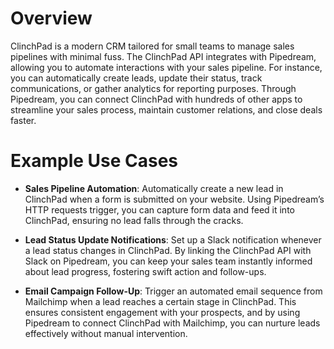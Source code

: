 # Overview

ClinchPad is a modern CRM tailored for small teams to manage sales pipelines with minimal fuss. The ClinchPad API integrates with Pipedream, allowing you to automate interactions with your sales pipeline. For instance, you can automatically create leads, update their status, track communications, or gather analytics for reporting purposes. Through Pipedream, you can connect ClinchPad with hundreds of other apps to streamline your sales process, maintain customer relations, and close deals faster.

# Example Use Cases

- **Sales Pipeline Automation**: Automatically create a new lead in ClinchPad when a form is submitted on your website. Using Pipedream’s HTTP requests trigger, you can capture form data and feed it into ClinchPad, ensuring no lead falls through the cracks.

- **Lead Status Update Notifications**: Set up a Slack notification whenever a lead status changes in ClinchPad. By linking the ClinchPad API with Slack on Pipedream, you can keep your sales team instantly informed about lead progress, fostering swift action and follow-ups.

- **Email Campaign Follow-Up**: Trigger an automated email sequence from Mailchimp when a lead reaches a certain stage in ClinchPad. This ensures consistent engagement with your prospects, and by using Pipedream to connect ClinchPad with Mailchimp, you can nurture leads effectively without manual intervention.
